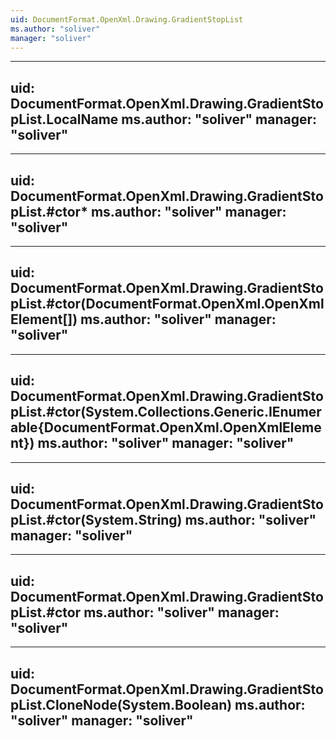 ```yaml
---
uid: DocumentFormat.OpenXml.Drawing.GradientStopList
ms.author: "soliver"
manager: "soliver"
---
```


---
uid: DocumentFormat.OpenXml.Drawing.GradientStopList.LocalName
ms.author: "soliver"
manager: "soliver"
---

---
uid: DocumentFormat.OpenXml.Drawing.GradientStopList.#ctor*
ms.author: "soliver"
manager: "soliver"
---

---
uid: DocumentFormat.OpenXml.Drawing.GradientStopList.#ctor(DocumentFormat.OpenXml.OpenXmlElement[])
ms.author: "soliver"
manager: "soliver"
---

---
uid: DocumentFormat.OpenXml.Drawing.GradientStopList.#ctor(System.Collections.Generic.IEnumerable{DocumentFormat.OpenXml.OpenXmlElement})
ms.author: "soliver"
manager: "soliver"
---

---
uid: DocumentFormat.OpenXml.Drawing.GradientStopList.#ctor(System.String)
ms.author: "soliver"
manager: "soliver"
---

---
uid: DocumentFormat.OpenXml.Drawing.GradientStopList.#ctor
ms.author: "soliver"
manager: "soliver"
---

---
uid: DocumentFormat.OpenXml.Drawing.GradientStopList.CloneNode(System.Boolean)
ms.author: "soliver"
manager: "soliver"
---
